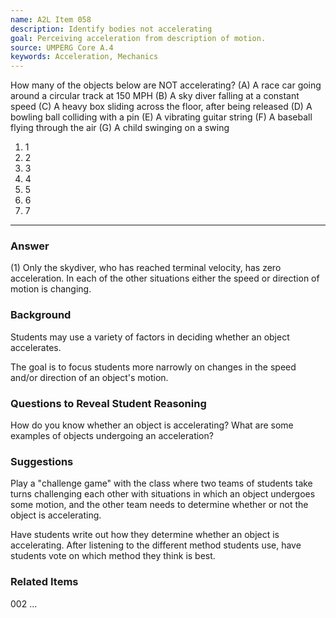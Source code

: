 ```yaml
---
name: A2L Item 058
description: Identify bodies not accelerating
goal: Perceiving acceleration from description of motion.
source: UMPERG Core A.4
keywords: Acceleration, Mechanics
---
```


 How many of the objects below are NOT accelerating?
(A) A race car going around a circular track at 150 MPH
(B) A sky diver falling at a constant speed
(C) A heavy box sliding across the floor, after being released
(D) A bowling ball colliding with a pin
(E) A vibrating guitar string
(F) A baseball flying through the air
(G) A child swinging on a swing

1. 1
2. 2
3. 3
4. 4
5. 5
6. 6
7. 7


<hr/>

### Answer

(1) Only the skydiver, who has reached terminal velocity, has zero
acceleration.   In each of the other situations either the speed or
direction of motion is changing.

### Background

Students may use a variety of factors in deciding whether an object
accelerates.

The goal is to focus students more narrowly on changes in the speed
and/or direction of an object's motion.

### Questions to Reveal Student Reasoning

How do you know whether an object is accelerating?  What are some
examples of objects undergoing an acceleration?

### Suggestions

Play a "challenge game" with the class where two teams of students take
turns challenging each other with situations in which an object
undergoes some motion, and the other team needs to determine whether or
not the object is accelerating.

Have students write out how they determine whether an object is
accelerating.  After listening to the different method students use,
have students vote on which method they think is best.

### Related Items

002
...
